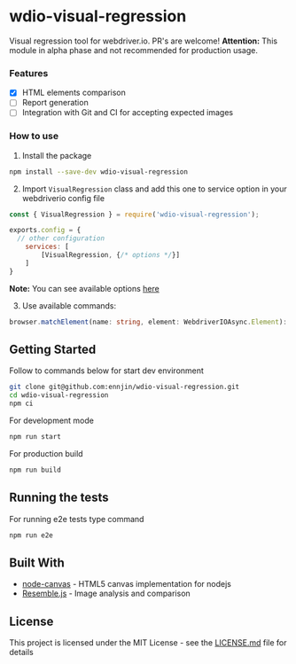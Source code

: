# wdio-visual-regression
Visual regression tool for webdriver.io. PR's are welcome!
**Attention:** This module in alpha phase and not recommended for production usage.

### Features
- [x] HTML elements comparison
- [ ] Report generation
- [ ] Integration with Git and CI for accepting expected images

### How to use
1. Install the package
```bash
npm install --save-dev wdio-visual-regression
```
2. Import `VisualRegression` class and add this one to service option in your webdriverio config file
```js
const { VisualRegression } = require('wdio-visual-regression');

exports.config = {
  // other configuration
    services: [
        [VisualRegression, {/* options */}]
    ]
}
```
**Note:** You can see available options [here](docs/OPTIONS.md)

3. Use available commands:
```ts
browser.matchElement(name: string, element: WebdriverIOAsync.Element): Promise<Number>
```

## Getting Started
Follow to commands below for start dev environment

```bash
git clone git@github.com:ennjin/wdio-visual-regression.git
cd wdio-visual-regression
npm ci
```
For development mode
```bash
npm run start
```
For production build
```bash
npm run build
```

## Running the tests
For running e2e tests type command
```bash
npm run e2e
```

## Built With
* [node-canvas](https://github.com/Automattic/node-canvas) - HTML5 canvas implementation for nodejs
* [Resemble.js](https://github.com/rsmbl/Resemble.js) - Image analysis and comparison

## License
This project is licensed under the MIT License - see the [LICENSE.md](LICENSE) file for details
